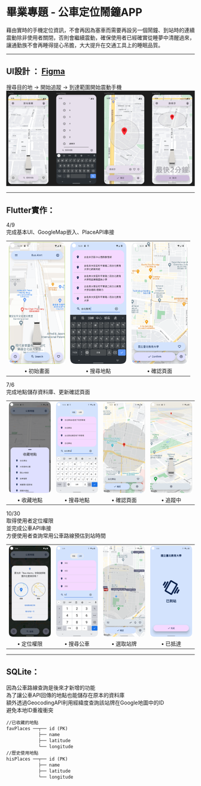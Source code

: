 # 畢業專題 - 公車定位鬧鐘APP  

藉由實時的手機定位資訊，不會再因為塞車而需要再設另一個鬧鐘、到站時的連續震動除非使用者關閉，否則會繼續震動，確保使用者已經確實從睡夢中清醒過來，讓通勤族不會再睡得提心吊膽，大大提升在交通工具上的睡眠品質。  

--------------------  

## UI設計  ： <a href="https://www.figma.com/proto/clo1boyJskf7hxhSgp7uKp/%E5%88%B0%E7%AB%99%E6%8F%90%E9%86%92APP?page-id=0%3A1&node-id=212-80&viewport=-10%2C-632%2C0.71&scaling=scale-down&starting-point-node-id=3%3A4/">Figma</a>  
搜尋目的地 -> 開始追蹤 -> 到達範圍開始震動手機    
<img src="./ScreenShots/UI.png" width = 600px>




--------------------  

## Flutter實作：  
4/9   
完成基本UI、GoogleMap嵌入、PlaceAPI串接
<table>
  <tr>
    <td><img src="./ScreenShots/mainPage.png" width = 150px ></td>
    <td><img src="./ScreenShots/searchingPlace.png" width = 150px></td>
    <td><img src="./ScreenShots/confirming.png" width = 150px></td>
    <!--<td><img src="./ScreenShots/addItem.jpg" width = 150px></td>-->
  </tr>
  <tr>
    <td align="center">• 初始畫面</td>
    <td align="center">• 搜尋地點</td>
    <td align="center">• 確認頁面</td>
    <!--<td align="center">• 新增項目<br>(正負分別代表收入和支出)</td>-->
  </tr>
</table>


7/6   
完成地點儲存資料庫、更新確認頁面
<table>
  <tr>
    <td><img src="./ScreenShots/fav_20230706.png" width = 150px ></td>
    <td><img src="./ScreenShots/searchingPlace_20230706.png" width = 150px></td>
    <td><img src="./ScreenShots/confirming_20230706.png" width = 150px></td>
    <td><img src="./ScreenShots/tracking_20230706.png" width = 150px></td>
  </tr>
  <tr>
    <td align="center">• 收藏地點</td>
    <td align="center">• 搜尋地點</td>
    <td align="center">• 確認頁面</td>
    <td align="center">• 追蹤中</td>
  </tr>
</table>


10/30   
取得使用者定位權限  
並完成公車API串接  
方便使用者查詢常用公車路線預估到站時間
<table>
  <tr>
    <td><img src="./ScreenShots/locationPermission.png" width = 150px ></td>
    <td><img src="./ScreenShots/busSearching.png" width = 150px></td>
    <td><img src="./ScreenShots/busComfirming.png" width = 150px></td>
    <td><img src="./ScreenShots/arrived.png" width = 150px></td>
  </tr>
  <tr>
    <td align="center">• 定位權限</td>
    <td align="center">• 搜尋公車</td>
    <td align="center">• 選取站牌</td>
    <td align="center">• 已抵達</td>
  </tr>
</table>

---

## SQLite：

因為公車路線查詢是後來才新增的功能  
為了讓公車API回傳的地點也能儲存在原本的資料庫  
額外透過GeocodingAPI利用經緯度查詢該站牌在Google地圖中的ID  
避免本地ID重複衝突
```
//已收藏的地點
favPlaces ──┬── id (PK)
            ├── name
            ├── latitude
            └── longitude
//歷史使用地點    
hisPlaces ──┬── id (PK)
            ├── name
            ├── latitude
            └── longitude
```

